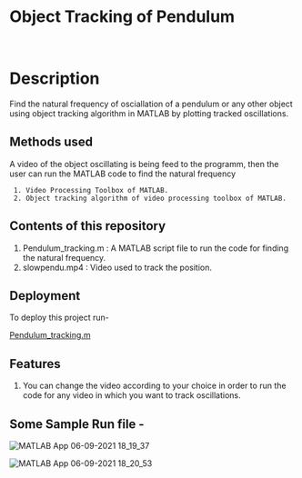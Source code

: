 # Object Tracking of Pendulum





<br>

# Description

Find the natural frequency of osciallation of a pendulum or any other object using object tracking algorithm in MATLAB by plotting tracked oscillations.


## Methods used



A video of the object oscillating is being feed to the programm, then the user can run the MATLAB code to find the natural frequency
  
     1. Video Processing Toolbox of MATLAB.
     2. Object tracking algorithm of video processing toolbox of MATLAB.



## Contents of this repository

1. Pendulum_tracking.m : A MATLAB script file to run the code for finding the natural frequency.
2. slowpendu.mp4 : Video used to track the position.


## Deployment

To deploy this project run-

  [Pendulum_tracking.m](https://github.com/MittalHarsh27/Object_Tracking_Pendulum/blob/main/Pendulum_tracking.m)



## Features
1. You can change the video according to your choice in order to run the code for any video in which you want to track oscillations.

## Some Sample Run file -
![MATLAB App 06-09-2021 18_19_37](https://user-images.githubusercontent.com/89993821/132220275-8b15d3fe-783c-4533-a09b-d3f88195d126.png)


![MATLAB App 06-09-2021 18_20_53](https://user-images.githubusercontent.com/89993821/132220277-81a921c8-d987-459e-b056-b8dcb4f4b64a.png)
